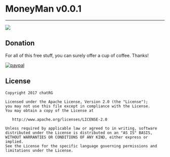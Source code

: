 # MoneyMan v0.0.1
---

[![](https://img.shields.io/badge/build-passing-brightgreen.svg?style=flat)]()

## Donation
For all of this free stuff, you can surely offer a cup of coffee. Thanks!

[![paypal](https://www.paypalobjects.com/en_US/i/btn/btn_donateCC_LG.gif)](https://paypal.me/chatrg/10usd)

License
-------

    Copyright 2017 chatRG

    Licensed under the Apache License, Version 2.0 (the "License");
    you may not use this file except in compliance with the License.
    You may obtain a copy of the License at

       http://www.apache.org/licenses/LICENSE-2.0

    Unless required by applicable law or agreed to in writing, software
    distributed under the License is distributed on an "AS IS" BASIS,
    WITHOUT WARRANTIES OR CONDITIONS OF ANY KIND, either express or implied.
    See the License for the specific language governing permissions and
    limitations under the License.
